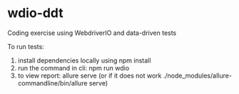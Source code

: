 # wdio-ddt
Coding exercise using WebdriverIO and data-driven tests

To run tests:
1. install dependencies locally using npm install
2. run the command in cli: npm run wdio
3. to view report: allure serve (or if it does not work ./node_modules/allure-commandline/bin/allure serve)
